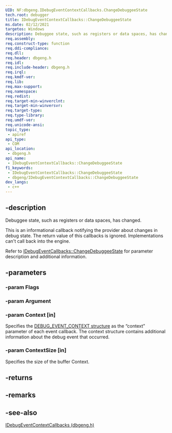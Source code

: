 ```yaml
---
UID: NF:dbgeng.IDebugEventContextCallbacks.ChangeDebuggeeState
tech.root: debugger
title: IDebugEventContextCallbacks::ChangeDebuggeeState
ms.date: 02/12/2021
targetos: Windows
description: Debuggee state, such as registers or data spaces, has changed.
req.assembly: 
req.construct-type: function
req.ddi-compliance: 
req.dll: 
req.header: dbgeng.h
req.idl: 
req.include-header: dbgeng.h
req.irql: 
req.kmdf-ver: 
req.lib: 
req.max-support: 
req.namespace: 
req.redist: 
req.target-min-winverclnt: 
req.target-min-winversvr: 
req.target-type: 
req.type-library: 
req.umdf-ver: 
req.unicode-ansi: 
topic_type:
 - apiref
api_type:
 - COM
api_location:
 - dbgeng.h
api_name:
 - IDebugEventContextCallbacks::ChangeDebuggeeState
f1_keywords:
 - IDebugEventContextCallbacks::ChangeDebuggeeState
 - dbgeng/IDebugEventContextCallbacks::ChangeDebuggeeState
dev_langs:
 - c++
---
```


## -description

Debuggee state, such as registers or data spaces, has changed.

This is an informational callback notifying the provider about changes in debug state.  The return value of this callbacks is ignored.  Implementations can't call back into the engine.

Refer to [IDebugEventCallbacks::ChangeDebuggeeState](nf-dbgeng-idebugeventcallbacks-changedebuggeestate.md) for parameter description and additional information.

## -parameters

### -param Flags

### -param Argument

### -param Context [in]

Specifies the [DEBUG_EVENT_CONTEXT structure](ns-dbgeng-_debug_event_context.md) as the “context” parameter of each event callback. The context structure contains additional information about the debug event that occurred.

### -param ContextSize [in]

Specifies the size of the buffer Context.

## -returns

## -remarks

## -see-also

[IDebugEventContextCallbacks (dbgeng.h)](nn-dbgeng-idebugeventcontextcallbacks.md)